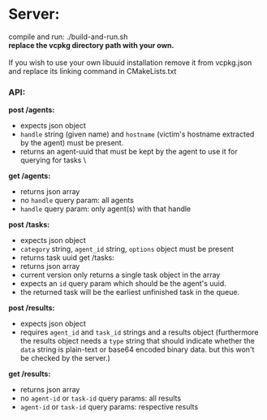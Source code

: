 # Server:
compile and run: ./build-and-run.sh \
__replace the vcpkg directory path with your own.__ \
\
If you wish to use your own libuuid installation remove it from vcpkg.json and replace its linking command in CMakeLists.txt

### API:
__post /agents:__
- expects json object
- `handle` string (given name) and `hostname` (victim's hostname extracted by the agent) must be present.
- returns an agent-uuid that must be kept by the agent to use it for querying for tasks \

__get /agents:__
- returns json array
- no `handle` query param: all agents
- `handle` query param: only agent(s) with that handle

__post /tasks:__
- expects json object
- `category` string, `agent_id` string, `options` object must be present
- returns task uuid
  get /tasks:
- returns json array
- current version only returns a single task object in the array
- expects an `id` query param which should be the agent's uuid.
- the returned task will be the earliest unfinished task in the queue.

__post /results:__
- expects json object
- requires `agent_id` and `task_id` strings and a results object (furthermore the results object needs a `type` string that should indicate whether the `data` string is plain-text or base64 encoded binary data. but this won't be checked by the server.)

__get /results:__
- returns json array
- no `agent-id` or `task-id` query params: all results
- `agent-id` or `task-id` query params: respective results

